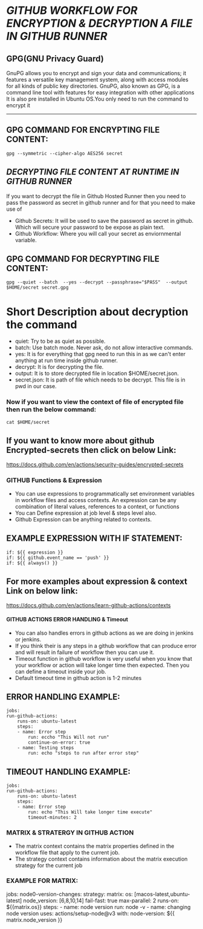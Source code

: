 # ***GITHUB  WORKFLOW FOR ENCRYPTION & DECRYPTION A FILE IN GITHUB RUNNER***

## GPG(GNU Privacy Guard)

 GnuPG allows you to encrypt and sign your data and communications; it features a versatile key management system, along with access modules for all kinds of public key directories. GnuPG, also known as GPG, is a command line tool with features for easy integration with other applications
It is also pre installed in Ubuntu OS.You only need to run the command to encrypt it

***********************
## **GPG COMMAND FOR ENCRYPTING FILE CONTENT:**
    gpg --symmetric --cipher-algo AES256 secret 

## *DECRYPTING FILE CONTENT AT RUNTIME IN GITHUB RUNNER*

If you want to decrypt the file in Github Hosted Runner then you need to pass the password as secret in github runner and for that you  need to make use of
- Github Secrets: It will be used to save the password as secret in github. Which will secure your password to be expose as plain text.
- Github Workflow: Where you will call your secret as enviornmental variable.

##  **GPG COMMAND FOR DECRYPTING FILE CONTENT:**
    gpg --quiet --batch  --yes --decrypt --passphrase="$PASS"  --output $HOME/secret secret.gpg

# Short Description about decryption the command
 - quiet: Try to be as quiet as possible.
 - batch: Use batch mode. Never ask, do not allow interactive commands.
 - yes: It is  for everything that gpg need to run this in as we can't enter anything at run time inside github runner.
 - decrypt: It is for decrypting the file.
 - output: It is to store decrypted file in location $HOME/secret.json.
 - secret.json: It is path of file which needs to be decrypt. This file is in pwd in our case.

### **Now if you want to view the context of file of encrypted file then run the below command:**
    cat $HOME/secret

## If you want to know more about github Encrypted-secrets then click on below Link:
 https://docs.github.com/en/actions/security-guides/encrypted-secrets 

### GITHUB Functions & Expression ###
- You can use expressions to programmatically set environment variables in workflow files and access contexts. An expression can be any combination of literal values, references to a context, or functions
- You can Define expression at job level & steps level also.
- Github Expression can be anything  related to contexts.


## EXAMPLE EXPRESSION WITH IF STATEMENT: ##
    if: ${{ expression }}
    if: ${{ github.event_name == 'push' }}
    if: ${{ always() }}

## For more examples about expression & context Link on below link: ##
https://docs.github.com/en/actions/learn-github-actions/contexts


#### GITHUB ACTIONS ERROR HANDLING & Timeout ###
- You can also handles errors in github actions as we are doing in jenkins or jenkins.
- If you think their is any steps in a github workflow that can produce error and will result in failure of  workflow then you can use it.
- Timeout function in github workflow is very useful when you know that your workflow or action will take longer time then expected. Then you can define a timeout inside your job. 
- Default timeout time in github action is 1-2 minutes

## ERROR HANDLING EXAMPLE: ##
    jobs:
    run-github-actions:
        runs-on: ubuntu-latest
        steps:
        - name: Error step
            run: eccho "This Will not run"
            continue-on-error: true
        - name: Testing steps
            run: echo "steps to run after error step"

## TIMEOUT HANDLING EXAMPLE:  ##

    jobs:
    run-github-actions:
        runs-on: ubuntu-latest
        steps:
        - name: Error step
            run: echo "This Will take longer time execute"
            timeout-minutes: 2

### MATRIX & STRATERGY IN GITHUB ACTION ###
- The matrix context contains the matrix properties defined in the workflow file that apply to the current job.
- The strategy context contains information about the matrix execution strategy for the current job

### EXAMPLE FOR MATRIX: ##

  jobs:
    node0-version-changes:
      strategy:
        matrix:
         os: [macos-latest,ubuntu-latest]
         node_version: [6,8,10,14]
        fail-fast: true
        max-parallel: 2
      runs-on: ${{matrix.os}}
      steps: 
        - name: node version
          run: node -v
        - name: changing node version
          uses: actions/setup-node@v3
          with:
            node-version: ${{ matrix.node_version }}